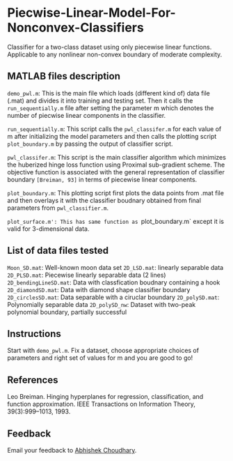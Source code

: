 # Piecwise-Linear-Model-For-Nonconvex-Classifiers
Classifier for a two-class dataset using only piecewise linear functions. Applicable to any nonlinear non-convex boundary of moderate complexity.

## MATLAB files description
`demo_pwl.m`: This is the main file which loads (different kind of) data file (.mat) and divides it into training and testing set. Then it calls the `run_sequentially.m` file after setting the parameter m which denotes the number of piecwise linear components in the classifier. 

`run_sequentially.m`: This script calls the `pwl_classifer.m` for each value of m after initializing the model parameters and then calls the plotting script `plot_boundary.m` by passing the output of classifier script. 

`pwl_classifer.m`: This script is the main classifier algorithm which minimizes the huberized hinge loss function using Proximal sub-gradient scheme. The objective function is associated with the general representation of classifier boundary `[Breiman, 93]` in terms of piecewise linear components. 

`plot_boundary.m`: This plotting script first plots the data points from .mat file and then overlays it with the classifier boudnary obtained from final parameters from `pwl_classifier.m`.

`plot_surface.m': This has same function as `plot_boundary.m` except it is valid for 3-dimensional data.

## List of data files tested
`Moon_SD.mat`: Well-known moon data set
`2D_LSD.mat`: linearly separable data
`2D_PLSD.mat`: Piecewise linearly separable data (2 lines)
`2D_bendingLineSD.mat`: Data with classfication boudnary containing a hook 
`2D_diamondSD.mat`: Data with diamond shape classifier boundary
`2D_circlesSD.mat`: Data separable with a ciruclar boundary
`2D_polySD.mat`: Polynomially separable data
`2D_polySD_nw`: Dataset with two-peak polynomial boundary, partially successful

## Instructions
Start with `demo_pwl.m`. Fix a dataset, choose appropriate choices of parameters and right set of values for m and you are good to go!

## References
Leo Breiman. Hinging hyperplanes for regression, classification, and function approximation. IEEE
Transactions on Information Theory, 39(3):999–1013, 1993.

## Feedback
Email your feedback to [Abhishek Choudhary](abhi.achoudhary@gmail.com).
